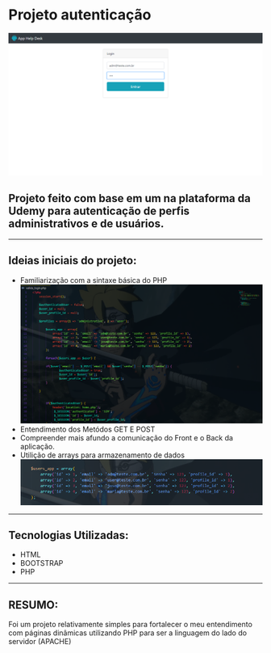 # Projeto autenticação
![](assets/index.png)
## Projeto feito com base em um na plataforma da Udemy para autenticação de perfis administrativos e de usuários.
---
## Ideias iniciais do projeto:
- Familiarização com a sintaxe básica do PHP
![](assets/code.png)
- Entendimento dos Metódos GET E POST
- Compreender mais afundo a comunicação do Front e o Back da aplicação.
- Utilição de arrays para armazenamento de dados
![](assets/perfis.png)
---
## Tecnologias Utilizadas:
- HTML
- BOOTSTRAP
- PHP
---
## RESUMO:
Foi um projeto relativamente simples para fortalecer o meu entendimento com páginas dinâmicas utilizando PHP para ser a linguagem do lado do servidor (APACHE) 